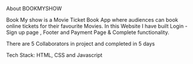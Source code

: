 About BOOKMYSHOW

Book My show is a Movie Ticket Book App where audiences can book online tickets for their favourite Movies. In this Website I have built Login - Sign up page , Footer and Payment Page & Complete functionality.

There are 5 Collaborators in project and completed in 5 days

Tech Stack: HTML, CSS and Javascript
